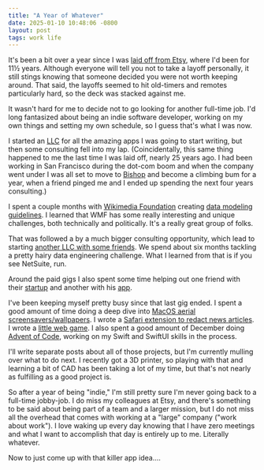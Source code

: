 ```yaml
---
title: "A Year of Whatever"
date: 2025-01-10 10:48:06 -0800
layout: post
tags: work life
---
```


It's been a bit over a year since I was [laid off from Etsy](https://www.cnbc.com/2023/12/13/etsy-laying-off-11percent-of-staff-citing-competitive-environment.html), where I'd been for 11½ years. Although everyone will tell you not to take a layoff personally, it still stings knowing that someone decided you were not worth keeping around. That said, the layoffs seemed to hit old-timers and remotes particularly hard, so the deck was stacked against me.

It wasn't hard for me to decide not to go looking for another full-time job. I'd long fantasized about being an indie software developer, working on my own things and setting my own schedule, so I guess that's what I was now.

I started an [LLC](https://greenlee.dev) for all the amazing apps I was going to start writing, but then some consulting fell into my lap. (Coincidentally, this same thing happened to me the last time I was laid off, nearly 25 years ago. I had been working in San Francisco during the dot-com boom and when the company went under I was all set to move to [Bishop](https://bishopvisitor.com/rock-climbing-bouldering/) and become a climbing bum for a year, when a friend pinged me and I ended up spending the next four years consulting.)

I spent a couple months with [Wikimedia Foundation](https://wikimediafoundation.org) creating [data modeling guidelines](https://wikitech.wikimedia.org/wiki/Data_Platform/Data_modeling_guidelines). I learned that WMF has some really interesting and unique challenges, both technically and politically. It's a really great group of folks.

That was followed a by a much bigger consulting opportunity, which lead to starting [another LLC with some friends](https://fiasco.partners). We spend about six months tackling a pretty hairy data engineering challenge. What I learned from that is if you see NetSuite, run.

Around the paid gigs I also spent some time helping out one friend with their [startup](https://comprendo.dev) and another with his [app](https://museumistic.app).

I've been keeping myself pretty busy since that last gig ended. I spent a good amount of time doing a deep dive into [MacOS aerial screensavers/wallpapers](https://github.com/bgreenlee/WallpaperInfo). I wrote a [Safari extension to redact news articles](https://apps.apple.com/us/app/i-cant-even-news-filter/id6738306756). I wrote a [little web game](https://licenseplategame.fun). I also spent a good amount of December doing [Advent of Code](https://adventofcode.com), working on my Swift and SwiftUI skills in the process.

I'll write separate posts about all of those projects, but I'm currently mulling over what to do next. I recently got a 3D printer, so playing with that and learning a bit of CAD has been taking a lot of my time, but that's not nearly as fulfilling as a good project is.

So after a year of being "indie," I'm still pretty sure I'm never going back to a full-time jobby-job. I do miss my colleagues at Etsy, and there's something to be said about being part of a team and a larger mission, but I do not miss all the overhead that comes with working at a "large" company ("work about work"). I love waking up every day knowing that I have zero meetings and what I want to accomplish that day is entirely up to me. Literally whatever.

Now to just come up with that killer app idea....